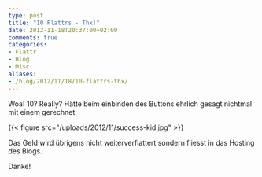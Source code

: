 ```yaml
---
type: post
title: "10 Flattrs - Thx!"
date: 2012-11-18T20:37:00+02:00
comments: true
categories:
- Flattr
- Blog
- Misc
aliases:
- /blog/2012/11/18/10-flattrs-thx/
---
```


Woa! 10? Really? Hätte beim einbinden des Buttons ehrlich gesagt
nichtmal mit einem gerechnet.

{{< figure src="/uploads/2012/11/success-kid.jpg" >}}

Das Geld wird übrigens nicht weiterverflattert sondern fliesst in das Hosting
des Blogs.

Danke!
